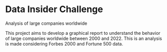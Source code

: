 # Data Insider Challenge
Analysis of large companies worldwide

This project aims to develop a graphical report to understand the behavior of large companies worldwide between 2000 and 2022.
This is an analysis is made considering Forbes 2000 and Fortune 500 data. 
